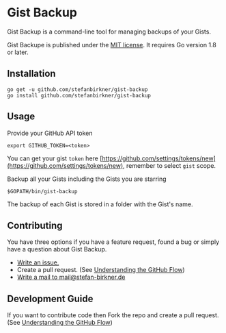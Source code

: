 # Gist Backup

Gist Backup is a command-line tool for managing backups of your Gists.

Gist Backupe is published under the
[MIT license](http://opensource.org/licenses/MIT). It requires Go version 1.8
or later.


## Installation

    go get -u github.com/stefanbirkner/gist-backup
    go install github.com/stefanbirkner/gist-backup


## Usage

Provide your GitHub API token

    export GITHUB_TOKEN=<token>

You can get your gist `token` here [https://github.com/settings/tokens/new](https://github.com/settings/tokens/new), remember to select `gist` scope.

Backup all your Gists including the Gists you are starring

    $GOPATH/bin/gist-backup

The backup of each Gist is stored in a folder with the Gist's name.


## Contributing

You have three options if you have a feature request, found a bug or
simply have a question about Gist Backup.

* [Write an issue.](https://github.com/stefanbirkner/gist-backup/issues/new)
* Create a pull request. (See [Understanding the GitHub Flow](https://guides.github.com/introduction/flow/index.html))
* [Write a mail to mail@stefan-birkner.de](mailto:mail@stefan-birkner.de)


## Development Guide

If you want to contribute code then Fork the repo and create a pull request.
(See
[Understanding the GitHub Flow](https://guides.github.com/introduction/flow/index.html))
